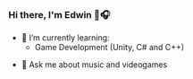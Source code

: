 ### Hi there, I'm Edwin 👋:headphones:

<!-- 🔭 I’m currently working on -->
- 🌱 I’m currently learning:
  - Game Development (Unity, C# and C++)
<!--
- 👯 I’m looking to collaborate on ...
- 🤔 I’m looking for help with ...
-->
- 💬 Ask me about music and videogames
<!--
- 📫 How to reach me: ...
- 😄 Pronouns: ...
- ⚡ Fun fact: ...
-->
